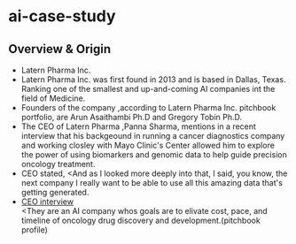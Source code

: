 # ai-case-study

## Overview & Origin

* Latern Pharma Inc.
* Latern Pharma Inc. was first found in 2013 and is based in Dallas, Texas. Ranking one of the smallest and up-and-coming AI companies int the field of Medicine.
* Founders of the company ,according to Latern Pharma Inc. pitchbook portfolio, are Arun Asaithambi Ph.D and Gregory Tobin Ph.D. 
* The CEO of Latern Pharma ,Panna Sharma, mentions in a recent interview that his backgeound in running a cancer diagnostics company and working closley with Mayo Clinic's Center allowed him to explore the power of using biomarkers and genomic data to help guide precision oncology treatment. 
* CEO stated, <And as I looked more deeply into that, I said, you know, the next company I really want to be able to use all this amazing data that's getting generated.
* [CEO interview](https://youtu.be/_b5UOqCFIDw?si=-JWpflIjT9BmMu9r)  
  <They are an AI company whos goals are to elivate cost, pace, and timeline of oncology drug discovery and development.(pitchbook profile) 
